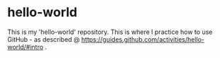 # hello-world
This is my 'hello-world' repository.
This is where I practice how to use GitHub - as described @ https://guides.github.com/activities/hello-world/#intro .
